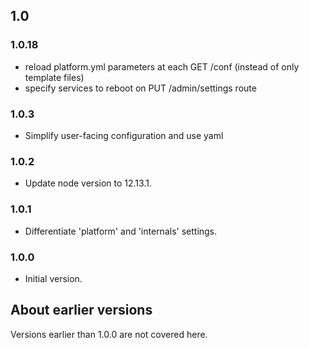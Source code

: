## 1.0

### 1.0.18

- reload platform.yml parameters at each GET /conf (instead of only template files)
- specify services to reboot on PUT /admin/settings route

### 1.0.3

- Simplify user-facing configuration and use yaml

### 1.0.2

- Update node version to 12.13.1.

### 1.0.1

- Differentiate 'platform' and 'internals' settings.

### 1.0.0

- Initial version.

## About earlier versions

Versions earlier than 1.0.0 are not covered here.
